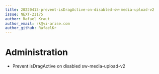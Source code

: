 ```yaml
---
title: 20220413-prevent-isDragActive-on-disabled-sw-media-upload-v2
issue: NEXT-21175
author: Rafael Kraut
author_email: rk@vi-arise.com
author_github: RafaelKr
---
```

# Administration
- Prevent isDragActive on disabled sw-media-upload-v2
